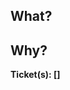 <!--
To link the branch/PR to a Jira issue either
1. (preferred) add the issue key to the name of your branch (e.g. GRW-123/fix/some-annoying-bug)
2. prefix your PR title with it

Also, if applicable, include whether this is a Fix, Feature or Chore.

Example PR title: GRW-123 / Feature / Awesome new thing
-->

## What?

<!-- What changes are made? If there are many changes, a list might be a good format. -->

## Why?

<!-- Why are these changes made? -->

**Ticket(s): []**

<!-- If there is a Jira issue, add the key (e.g. GRW-123) between the brackets, and a link to that issue will automatically be created. -->

<!-- If it makes sense, add screenshots and/or screen recordings below, with headlines and/or descriptions if needed. -->
<!--
## Screenshots / recordings
-->

<!-- Finally, you can create a review app on Heroku to make it easier to review and/or get input from the design team before merging. -->
<!--
### [Review app]()
-->
